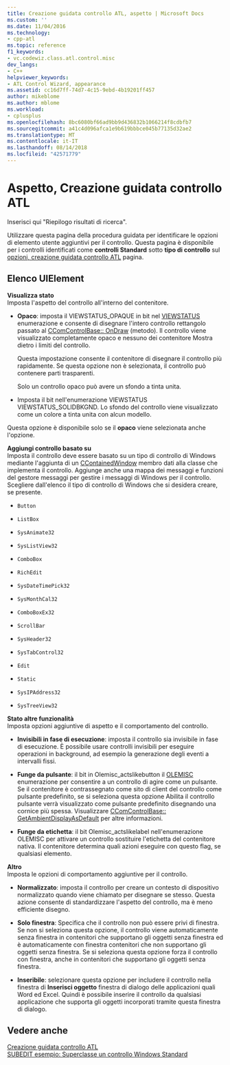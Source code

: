 ```yaml
---
title: Creazione guidata controllo ATL, aspetto | Microsoft Docs
ms.custom: ''
ms.date: 11/04/2016
ms.technology:
- cpp-atl
ms.topic: reference
f1_keywords:
- vc.codewiz.class.atl.control.misc
dev_langs:
- C++
helpviewer_keywords:
- ATL Control Wizard, appearance
ms.assetid: cc16d7ff-74d7-4c15-9ebd-4b19201ff457
author: mikeblome
ms.author: mblome
ms.workload:
- cplusplus
ms.openlocfilehash: 8bc6080bf66ad9bb9d436832b1066214f8cdbfb7
ms.sourcegitcommit: a41c4d096afca1e9b619bbbce045b77135d32ae2
ms.translationtype: MT
ms.contentlocale: it-IT
ms.lasthandoff: 08/14/2018
ms.locfileid: "42571779"
---
```

# <a name="appearance-atl-control-wizard"></a>Aspetto, Creazione guidata controllo ATL
Inserisci qui "Riepilogo risultati di ricerca".  
  
 Utilizzare questa pagina della procedura guidata per identificare le opzioni di elemento utente aggiuntivi per il controllo. Questa pagina è disponibile per i controlli identificati come **controlli Standard** sotto **tipo di controllo** sul [opzioni, creazione guidata controllo ATL](../../atl/reference/options-atl-control-wizard.md) pagina.  
  
## <a name="uielement-list"></a>Elenco UIElement  
**Visualizza stato**  
Imposta l'aspetto del controllo all'interno del contenitore.  
  
 -   **Opaco**: imposta il VIEWSTATUS_OPAQUE in bit nel [VIEWSTATUS](http://msdn.microsoft.com/library/windows/desktop/ms687201) enumerazione e consente di disegnare l'intero controllo rettangolo passato al [CComControlBase:: OnDraw](../../atl/reference/ccomcontrolbase-class.md#ondraw) (metodo). Il controllo viene visualizzato completamente opaco e nessuno dei contenitore Mostra dietro i limiti del controllo.      
      
        Questa impostazione consente il contenitore di disegnare il controllo più rapidamente. Se questa opzione non è selezionata, il controllo può contenere parti trasparenti.  
      
        Solo un controllo opaco può avere un sfondo a tinta unita.  
      
 -   Imposta il bit nell'enumerazione VIEWSTATUS VIEWSTATUS_SOLIDBKGND. Lo sfondo del controllo viene visualizzato come un colore a tinta unita con alcun modello.  
      
  Questa opzione è disponibile solo se il **opaco** viene selezionata anche l'opzione.  
  
**Aggiungi controllo basato su**  
Imposta il controllo deve essere basato su un tipo di controllo di Windows mediante l'aggiunta di un [CContainedWindow](ccontainedwindowt-class.md) membro dati alla classe che implementa il controllo. Aggiunge anche una mappa dei messaggi e funzioni del gestore messaggi per gestire i messaggi di Windows per il controllo. Scegliere dall'elenco il tipo di controllo di Windows che si desidera creare, se presente.  

 -   `Button`  
      
 -   `ListBox`  
      
 -   `SysAnimate32`  
      
 -   `SysListView32`  
      
 -   `ComboBox`  
      
 -   `RichEdit`  
      
 -   `SysDateTimePick32`  
      
 -   `SysMonthCal32`  
      
 -   `ComboBoxEx32`  
      
 -   `ScrollBar`  
      
 -   `SysHeader32`  
      
 -   `SysTabControl32`  
      
 -   `Edit`  
      
 -   `Static`  
      
 -   `SysIPAddress32`  
      
 -   `SysTreeView32`  
  
**Stato altre funzionalità**  
Imposta opzioni aggiuntive di aspetto e il comportamento del controllo.  
  
 -   **Invisibili in fase di esecuzione**: imposta il controllo sia invisibile in fase di esecuzione. È possibile usare controlli invisibili per eseguire operazioni in background, ad esempio la generazione degli eventi a intervalli fissi.  
      
 -   **Funge da pulsante**: il bit in Olemisc_actslikebutton il [OLEMISC](http://msdn.microsoft.com/library/windows/desktop/ms678497) enumerazione per consentire a un controllo di agire come un pulsante. Se il contenitore è contrassegnato come sito di client del controllo come pulsante predefinito, se si seleziona questa opzione Abilita il controllo pulsante verrà visualizzato come pulsante predefinito disegnando una cornice più spessa. Visualizzare [CComControlBase:: GetAmbientDisplayAsDefault](../../atl/reference/ccomcontrolbase-class.md#getambientdisplayasdefault) per altre informazioni.  
      
  -   **Funge da etichetta**: il bit Olemisc_actslikelabel nell'enumerazione OLEMISC per attivare un controllo sostituire l'etichetta del contenitore nativa. Il contenitore determina quali azioni eseguire con questo flag, se qualsiasi elemento.  
  
**Altro**  
Imposta le opzioni di comportamento aggiuntive per il controllo.  
  
 -   **Normalizzato**: imposta il controllo per creare un contesto di dispositivo normalizzato quando viene chiamato per disegnare se stesso. Questa azione consente di standardizzare l'aspetto del controllo, ma è meno efficiente disegno.  
      
 -   **Solo finestra**: Specifica che il controllo non può essere privi di finestra. Se non si seleziona questa opzione, il controllo viene automaticamente senza finestra in contenitori che supportano gli oggetti senza finestra ed è automaticamente con finestra contenitori che non supportano gli oggetti senza finestra. Se si seleziona questa opzione forza il controllo con finestra, anche in contenitori che supportano gli oggetti senza finestra.  
      
 -   **Inseribile**: selezionare questa opzione per includere il controllo nella finestra di **Inserisci oggetto** finestra di dialogo delle applicazioni quali Word ed Excel. Quindi è possibile inserire il controllo da qualsiasi applicazione che supporta gli oggetti incorporati tramite questa finestra di dialogo.  
  
## <a name="see-also"></a>Vedere anche  
 [Creazione guidata controllo ATL](../../atl/reference/atl-control-wizard.md)   
 [SUBEDIT esempio: Superclasse un controllo Windows Standard](https://github.com/Microsoft/VCSamples/tree/master/VC2008Samples/ATL/Controls/SubEdit)

